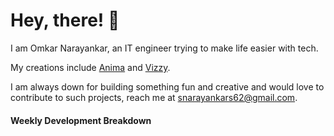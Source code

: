 # Hey, there! 👋

I am Omkar Narayankar, an IT engineer trying to make life easier with tech.

My creations include [Anima](https://www.animaa.vercel.app/) and [Vizzy](https://vizzyy.vercel.app).

I am always down for building something fun and creative and would love to contribute to such projects, reach me at snarayankars62@gmail.com.

#### Weekly Development Breakdown

<!--START_SECTION:waka-->
<!--END_SECTION:waka-->
